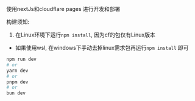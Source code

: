 使用nextJs和cloudflare pages 进行开发和部署


构建须知:
1. 在Linux环境下运行`npm install`, 因为cf的包仅有Linux版本
- 如果使用wsl, 在windows下手动去掉linux需求包再运行`npm install` 即可

```bash
npm run dev
# or
yarn dev
# or
pnpm dev
# or
bun dev
```
